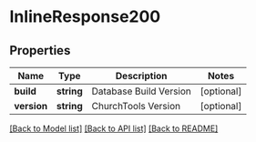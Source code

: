 # InlineResponse200

## Properties
Name | Type | Description | Notes
------------ | ------------- | ------------- | -------------
**build** | **string** | Database Build Version | [optional] 
**version** | **string** | ChurchTools Version | [optional] 

[[Back to Model list]](../../README.md#documentation-for-models) [[Back to API list]](../../README.md#documentation-for-api-endpoints) [[Back to README]](../../README.md)

